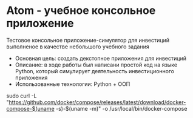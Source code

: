 # Atom - учебное консольное приложение 
Тестовое консольное приложение-симулятор для инвестиций выполненое в качестве небольшого учебного задания
- Основная цель: создать декстопное приложения для инвестиций
- Описание: в ходе работы был написани простой код на языке Python, который симулирует деятельность инвестиционного приложения
- Использованные технологии: Python + ООП



sudo curl -L "https://github.com/docker/compose/releases/latest/download/docker-compose-$(uname -s)-$(uname -m)" -o /usr/local/bin/docker-compose
